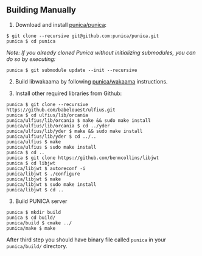 **Building Manually**
----
1. Download and install [punica/punica](https://github.com/punica/punica):
```
$ git clone --recursive git@github.com:punica/punica.git
punica $ cd punica
```
_Note: If you already cloned Punica without initializing submodules, you can do so by executing:_
    
```
punica $ git submodule update --init --recursive
```

2. Build libwakaama by following [punica/wakaama](https://github.com/punica/wakaama) instructions.

3. Install other required libraries from Github:
```
punica $ git clone --recursive https://github.com/babelouest/ulfius.git
punica $ cd ulfius/lib/orcania
punica/ulfius/lib/orcania $ make && sudo make install
punica/ulfius/lib/orcania $ cd ../yder
punica/ulfius/lib/yder $ make && sudo make install
punica/ulfius/lib/yder $ cd ../..
punica/ulfius $ make
punica/ulfius $ sudo make install
punica $ cd ..
punica $ git clone https://github.com/benmcollins/libjwt
punica $ cd libjwt
punica/libjwt $ autoreconf -i
punica/libjwt $ ./configure
punica/libjwt $ make
punica/libjwt $ sudo make install
punica/libjwt $ cd ..
```

3. Build PUNICA server
```
punica $ mkdir build
punica $ cd build/
punica/build $ cmake ../
punica/make $ make
```
After third step you should have binary file called `punica` in your `punica/build/` directory.

